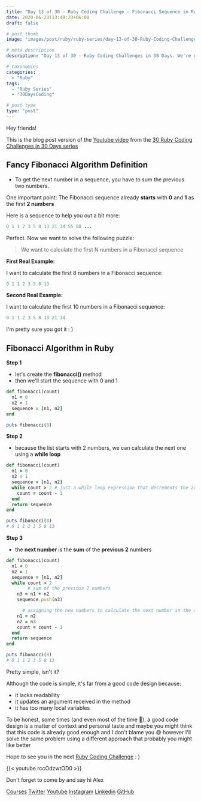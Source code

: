```yaml
---
title: "Day 13 of 30 - Ruby Coding Challenge - Fibonacci Sequence in Ruby"
date: 2020-06-23T13:49:23+06:00
draft: false

# post thumb
image: "images/post/ruby/ruby-series/day-13-of-30-Ruby-Coding-Challenge-fibonacci-sequence.png"

# meta description
description: "Day 13 of 30 - Ruby Coding Challenges in 30 Days. We're going to solve the famous Fibonacci sequence in Ruby. The next videos will be all about getting the algorithm better"

# taxonomies
categories: 
  - "Ruby"
tags:
  - "Ruby Series"
  - "30DaysCoding"

# post type
type: "post"
---
```


Hey friends!

This is the blog post version of the [Youtube video](https://youtu.be/rccOdzwtOD0) from the [30 Ruby Coding Challenges in 30 Days series](https://courses.alexgama.io/course?courseid=ruby-coding-challenges-course)

## Fancy Fibonacci Algorithm Definition

- To get the next number in a sequence, you have to sum the previous two numbers.

One important point: The Fibonacci sequence already **starts** with **0** and **1** as the first **2 numbers**

Here is a sequence to help you out a bit more:

```ruby
0 1 1 2 3 5 8 13 21 34 55 88 ...
```

Perfect. Now we want to solve the following puzzle:

> We want to calculate the first N numbers in a Fibonacci sequence

**First Real Example:**

I want to calculate the first 8 numbers in a Fibonacci sequence:

```ruby
0 1 1 2 3 5 8 13
```

**Second Real Example:**

I want to calculate the first 10 numbers in a Fibonacci sequence:

```ruby
0 1 1 2 3 5 8 13 21 34
```

I'm pretty sure you got it : )

## Fibonacci Algorithm in Ruby

**Step 1**

- let's create the **fibonacci()** method
- then we'll start the sequence with 0 and 1

```ruby
def fibonacci(count)
  n1 = 0
  n2 = 1
  sequence = [n1, n2]
end

puts fibonacci(8)
```

**Step 2**

- because the list starts with 2 numbers, we can calculate the next one using a **while loop**

```ruby
def fibonacci(count)
  n1 = 0
  n2 = 1
  sequence = [n1, n2]
  while count > 2 # just a while loop expression that decrements the argument count
    count = count - 1
  end
  return sequence
end

puts fibonacci(8)
# 0 1 1 2 3 5 8 13
```

**Step 3**

- the **next number** is the **sum** of the **previous 2** numbers

```ruby
def fibonacci(count)
  n1 = 0
  n2 = 1
  sequence = [n1, n2]
  while count > 2
		# sum of the previous 2 numbers
    n3 = n1 + n2
    sequence.push(n3)

	  # assigning the new numbers to calculate the next number in the sequence
    n1 = n2
    n2 = n3
    count = count - 1
  end
  return sequence
end

puts fibonacci(8)
# 0 1 1 2 3 5 8 13
```

Pretty simple, isn't it?

Although the code is simple, it's far from a good code design because:

- it lacks readability
- it updates an argument received in the method
- it has too many local variables

To be honest, some times (and even most of the time 😬), a good code design is a matter of context and personal taste and maybe you might think that this code is already good enough and I don't blame you 😅 however I'll solve the same problem using a different approach that probably you might like better

Hope to see you in the next [Ruby Coding Challenge](https://courses.alexgama.io/course?courseid=ruby-coding-challenges-course) : ) 

{{< youtube rccOdzwtOD0 >}}

Don't forget to come by and say hi Alex

[Courses](https://courses.alexgama.io/)
[Twitter](https://twitter.com/_alex_gama/)
[Youtube](https://www.youtube.com/c/AlexandreGamaLima)
[Instagram](https://www.instagram.com/_alex_gama)
[Linkedin](https://www.linkedin.com/in/alexandregama/)
[GitHub](https://github.com/alexandregama)